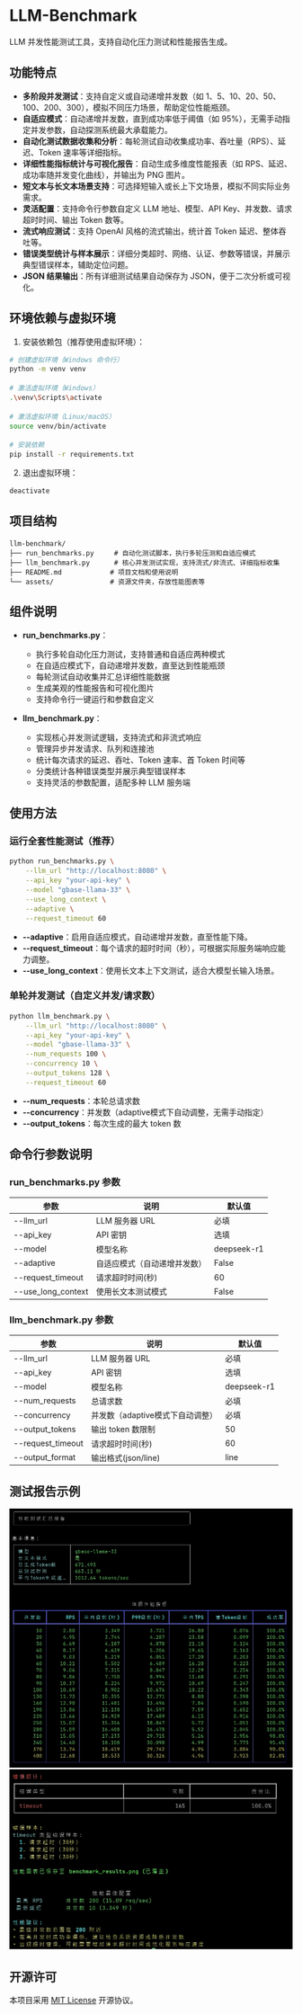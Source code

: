 # LLM-Benchmark

LLM 并发性能测试工具，支持自动化压力测试和性能报告生成。

## 功能特点

- **多阶段并发测试**：支持自定义或自动递增并发数（如 1、5、10、20、50、100、200、300），模拟不同压力场景，帮助定位性能瓶颈。
- **自适应模式**：自动递增并发数，直到成功率低于阈值（如 95%），无需手动指定并发参数，自动探测系统最大承载能力。
- **自动化测试数据收集和分析**：每轮测试自动收集成功率、吞吐量（RPS）、延迟、Token 速率等详细指标。
- **详细性能指标统计与可视化报告**：自动生成多维度性能报表（如 RPS、延迟、成功率随并发变化曲线），并输出为 PNG 图片。
- **短文本与长文本场景支持**：可选择短输入或长上下文场景，模拟不同实际业务需求。
- **灵活配置**：支持命令行参数自定义 LLM 地址、模型、API Key、并发数、请求超时时间、输出 Token 数等。
- **流式响应测试**：支持 OpenAI 风格的流式输出，统计首 Token 延迟、整体吞吐等。
- **错误类型统计与样本展示**：详细分类超时、网络、认证、参数等错误，并展示典型错误样本，辅助定位问题。
- **JSON 结果输出**：所有详细测试结果自动保存为 JSON，便于二次分析或可视化。

## 环境依赖与虚拟环境

1. 安装依赖包（推荐使用虚拟环境）：

```bash
# 创建虚拟环境（Windows 命令行）
python -m venv venv

# 激活虚拟环境（Windows）
.\venv\Scripts\activate

# 激活虚拟环境（Linux/macOS）
source venv/bin/activate

# 安装依赖
pip install -r requirements.txt
```

2. 退出虚拟环境：

```bash
deactivate
```

## 项目结构

```
llm-benchmark/
├── run_benchmarks.py     # 自动化测试脚本，执行多轮压测和自适应模式
├── llm_benchmark.py      # 核心并发测试实现，支持流式/非流式、详细指标收集
├── README.md            # 项目文档和使用说明
└── assets/              # 资源文件夹，存放性能图表等
```

## 组件说明

- **run_benchmarks.py**：
  - 执行多轮自动化压力测试，支持普通和自适应两种模式
  - 在自适应模式下，自动递增并发数，直至达到性能瓶颈
  - 每轮测试自动收集并汇总详细性能数据
  - 生成美观的性能报告和可视化图片
  - 支持命令行一键运行和参数自定义

- **llm_benchmark.py**：
  - 实现核心并发测试逻辑，支持流式和非流式响应
  - 管理异步并发请求、队列和连接池
  - 统计每次请求的延迟、吞吐、Token 速率、首 Token 时间等
  - 分类统计各种错误类型并展示典型错误样本
  - 支持灵活的参数配置，适配多种 LLM 服务端

## 使用方法

### 运行全套性能测试（推荐）

```bash
python run_benchmarks.py \
    --llm_url "http://localhost:8080" \
    --api_key "your-api-key" \
    --model "gbase-llama-33" \
    --use_long_context \
    --adaptive \
    --request_timeout 60
```

- **--adaptive**：启用自适应模式，自动递增并发数，直至性能下降。
- **--request_timeout**：每个请求的超时时间（秒），可根据实际服务端响应能力调整。
- **--use_long_context**：使用长文本上下文测试，适合大模型长输入场景。

### 单轮并发测试（自定义并发/请求数）

```bash
python llm_benchmark.py \
    --llm_url "http://localhost:8080" \
    --api_key "your-api-key" \
    --model "gbase-llama-33" \
    --num_requests 100 \
    --concurrency 10 \
    --output_tokens 128 \
    --request_timeout 60
```

- **--num_requests**：本轮总请求数
- **--concurrency**：并发数（adaptive模式下自动调整，无需手动指定）
- **--output_tokens**：每次生成的最大 token 数

## 命令行参数说明

### run_benchmarks.py 参数

| 参数               | 说明                                   | 默认值      |
| ------------------ | -------------------------------------- | ----------- |
| --llm_url          | LLM 服务器 URL                         | 必填        |
| --api_key          | API 密钥                               | 选填        |
| --model            | 模型名称                               | deepseek-r1 |
| --adaptive         | 自适应模式（自动递增并发数）           | False       |
| --request_timeout  | 请求超时时间(秒)                       | 60          |
| --use_long_context | 使用长文本测试模式                     | False       |

### llm_benchmark.py 参数

| 参数              | 说明                                    | 默认值      |
| ----------------- | --------------------------------------- | ----------- |
| --llm_url         | LLM 服务器 URL                          | 必填        |
| --api_key         | API 密钥                                | 选填        |
| --model           | 模型名称                                | deepseek-r1 |
| --num_requests    | 总请求数                                | 必填        |
| --concurrency     | 并发数（adaptive模式下自动调整）         | 必填        |
| --output_tokens   | 输出 token 数限制                       | 50          |
| --request_timeout | 请求超时时间(秒)                        | 60          |
| --output_format   | 输出格式(json/line)                     | line        |

## 测试报告示例

![性能测试报告示例1](./assets/20250423-095132.jpg)
![性能测试报告示例2](./assets/20250423-095149.jpg)
## 开源许可

本项目采用 [MIT License](LICENSE) 开源协议。
